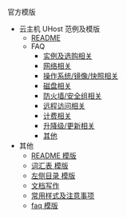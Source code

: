 <div class="sidebar_title icon_"> 官方模版 </div>   

* 云主机 UHost 范例及模版
   * [README](/inner-repository_uclouddocs/uhost_template/README)
   * FAQ
       * [实例及选购相关](相对链接)
       * [网络相关](相对链接)
       * [操作系统/镜像/快照相关](相对链接)
       * [磁盘相关](相对链接)
       * [防火墙/安全组相关](相对链接)
       * [远程访问相关](相对链接)
       * [计费相关](相对链接)
       * [升降级/更新相关](相对链接)
       * [其他](相对链接)
* 其他
   * [README 模版](README.md)
   * [词汇表 模版](_glossary.md)
   * [左侧目录 模版](_sidebar.md)
   * [文档写作](文档范例.md)
   * [常用样式及注意事项](常用样式及注意事项.md)
   * [faq 模版](_faq.md)
